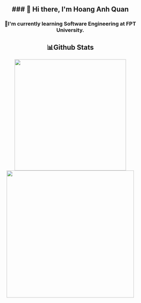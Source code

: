 <h2 align="center"> ### 👋 Hi there, I'm Hoang Anh Quan</h2>
<h3 align="center">🚀I'm currently learning Software Engineering at FPT University.</h3>

<h2 align="center">📊Github Stats</h2>
<div align="center">
  <a href="#">
    <img width="350px" src="https://github-readme-stats.vercel.app/api/top-langs/?username=quanhoang3012&layout=donut&theme=dracula">
</a>
  <a href="#">
    <img align="center" width="400px" src="https://github-readme-stats.vercel.app/api?username=quanhoang3012&show_icons=true&theme=dracula">
</a>
</div>
